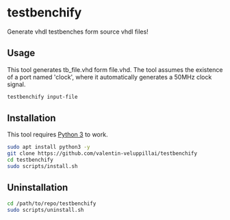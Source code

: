 # testbenchify
Generate vhdl testbenches form source vhdl files!
## Usage
This tool generates tb_file.vhd form file.vhd. The tool assumes the existence of a port named 'clock', where it automatically generates a 50MHz clock signal.
```sh  
testbenchify input-file  
```
## Installation
This tool requires [Python 3](https://www.python.org/) to work.
```sh
sudo apt install python3 -y
git clone https://github.com/valentin-veluppillai/testbenchify
cd testbenchify
sudo scripts/install.sh
```
## Uninstallation
```sh
cd /path/to/repo/testbenchify
sudo scripts/uninstall.sh
```
